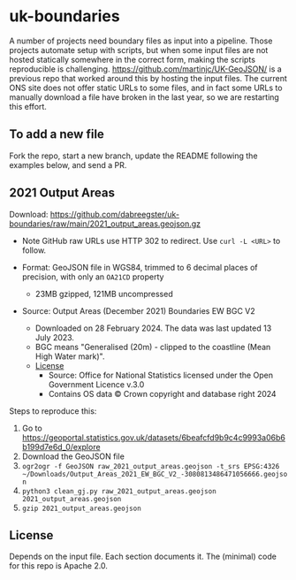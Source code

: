 # uk-boundaries

A number of projects need boundary files as input into a pipeline. Those projects automate setup with scripts, but when some input files are not hosted statically somewhere in the correct form, making the scripts reproducible is challenging. <https://github.com/martinjc/UK-GeoJSON/> is a previous repo that worked around this by hosting the input files. The current ONS site does not offer static URLs to some files, and in fact some URLs to manually download a file have broken in the last year, so we are restarting this effort.

## To add a new file

Fork the repo, start a new branch, update the README following the examples below, and send a PR.

## 2021 Output Areas

Download: <https://github.com/dabreegster/uk-boundaries/raw/main/2021_output_areas.geojson.gz>
  - Note GitHub raw URLs use HTTP 302 to redirect. Use `curl -L <URL>` to follow.

- Format: GeoJSON file in WGS84, trimmed to 6 decimal places of precision, with only an `OA21CD` property
  - 23MB gzipped, 121MB uncompressed
- Source: Output Areas (December 2021) Boundaries EW BGC V2
  - Downloaded on 28 February 2024. The data was last updated 13 July 2023.
  - BGC means "Generalised (20m) - clipped to the coastline (Mean High Water mark)".
  - [License](https://www.ons.gov.uk/methodology/geography/licences)
    - Source: Office for National Statistics licensed under the Open Government Licence v.3.0
    - Contains OS data © Crown copyright and database right 2024

Steps to reproduce this:

1.  Go to <https://geoportal.statistics.gov.uk/datasets/6beafcfd9b9c4c9993a06b6b199d7e6d_0/explore>
2.  Download the GeoJSON file
3.  `ogr2ogr -f GeoJSON raw_2021_output_areas.geojson -t_srs EPSG:4326 ~/Downloads/Output_Areas_2021_EW_BGC_V2_-3080813486471056666.geojson`
4.  `python3 clean_gj.py raw_2021_output_areas.geojson 2021_output_areas.geojson`
5.  `gzip 2021_output_areas.geojson`

## License

Depends on the input file. Each section documents it. The (minimal) code for this repo is Apache 2.0.
